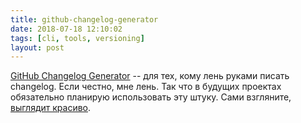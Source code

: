 ```yaml
---
title: github-changelog-generator
date: 2018-07-18 12:10:02
tags: [cli, tools, versioning]
layout: post
---
```


[GitHub Changelog Generator](https://github.com/github-changelog-generator/github-changelog-generator) -- для тех, кому лень руками писать changelog. Если честно, мне лень. Так что в будущих проектах обязательно планирую использовать эту штуку. Сами взгляните, [выглядит красиво](https://github.com/github-changelog-generator/github-changelog-generator/releases).
